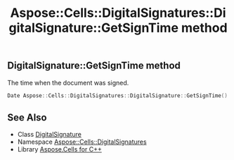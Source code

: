 ﻿---
title: Aspose::Cells::DigitalSignatures::DigitalSignature::GetSignTime method
linktitle: GetSignTime
second_title: Aspose.Cells for C++ API Reference
description: 'Aspose::Cells::DigitalSignatures::DigitalSignature::GetSignTime method. The time when the document was signed in C++.'
type: docs
weight: 800
url: /cpp/aspose.cells.digitalsignatures/digitalsignature/getsigntime/
---
## DigitalSignature::GetSignTime method


The time when the document was signed.

```cpp
Date Aspose::Cells::DigitalSignatures::DigitalSignature::GetSignTime()
```

## See Also

* Class [DigitalSignature](../)
* Namespace [Aspose::Cells::DigitalSignatures](../../)
* Library [Aspose.Cells for C++](../../../)
